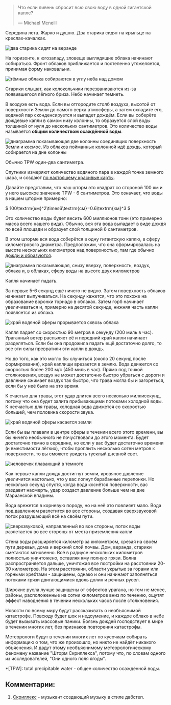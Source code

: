 > Что если ливень сбросит всю свою воду в одной гигантской капле?
> 
> — Michael Mcneill

Середина лета. Жарко и душно. Два старика сидят на крыльце на креслах-качалках.

![два старика сидят на веранде](/uploads/raindrop/raindrop_porch.png)

На горизонте, к югозападу, зловеще выглядящие облака начинают собираться. Фронт облаков приближается и постепенно утяжеляется, принимая форму наковальни.

![тёмные облака собираются в углу неба над домом](/uploads/raindrop/raindrop_first_clouds.png)

Старики слышат, как колокольчики перезваниваются из-за появившегося лёгкого бриза. Небо начинает темнеть.

В воздухе есть вода. Если вы отгородите столб воздуха, высотой от поверхности Земли до самого верха атмосферы, а затем охладите его, водяной пар сконденсируется и выпадет дождём. Если вы соберёте дождевые капли в самом низу колонны, то образуется слой воды толщиной от нуля до нескольких сантиметров. Это количество воды называется **общим количеством осаждённой воды**.


![диаграмма показывающая две колонны соединящих поверхность Земли и космос. Из облаков пойманных колонной идё дождь. который собирается на дне колонны](/uploads/raindrop/raindrop_tpw.png)

Обычно TPW один-два сантиметра.

Спутники измеряют количество водяного пара в каждой точке земного шара, и создают [по настоящему красивые карты](http://tropic.ssec.wisc.edu/real-time/mimic-tpw/natl/main.html).

Давайте представим, что наш шторм это квадрат со стороной 100 км и у него высокое значение TPW - 6 сантиметров. Это означает, что воды в нашем шторме примерно:

$ 100\textrm{км}^2\times6\textrm{см}=0.6\textrm{км}^3 $

Это количество воды будет весить 600 миллионов тонн (это примерно масса всего нашего вида). Обычно, вся эта вода выпадает в виде дождя по всей площади и образует слой толщиной 6 сантиметров.

В этом шторме вся вода соберётся в одну гигантскую каплю, в сферу километрового диаметра. Предположим, что она сформировалась на высоте нескольких километров над поверхностью, там где обычно [дожди и образуются](http://rsd.gsfc.nasa.gov/912/edop/misc/1736.pdf).

![диаграмма показывающая, снизу вверху, поверхность, воздух, облака и, в облаках, сферу воды на высоте двух километров](/uploads/raindrop/raindrop_setup.png)

Капля начинает падать.

За первые 5-6 секунд ещё ничего не видно. Затем поверхность облаков начинает выпучиваться. На секунду кажется, что это похоже на образование воронки торнадо в облаках. Затем горб начинает увеличиваться и, примерно на десятой секунде, нижняя часть капли появляется из облака.

![край водяной сферы прорывается сквозь облака](/uploads/raindrop/raindrop_emerges.png)

Капля падает со скоростью 90 метров в секунду (200 миль в час). Ураганный ветер распыляет её и передний край капли начинает разделяться. Если бы она продожила падать ещё достаточно долго, то все эти силы превратили эти капли в дождь.

Но до того, как это могло бы случиться (около 20 секунд после формирования), край каплищи врезается в землю. Вода движется со скоростью более 200 м/с (450 миль в час). Прямо под точкой столкновения, воздух не может достаточно быстро убраться с дороги и давление сжимает воздух так быстро, что трава могла бы и загореться, если бы у неё было на это время.

К счастью для травы, этот удар длится всего несколько миллисекунд, потому что она будет залита прибывающими потоками холодной воды. К несчастью для травы, холодная вода движется со скоростью большей, чем половина скорости звука.

![край водяной сферы касается земли](/uploads/raindrop/raindrop_hits.png)

Если бы вы плавали в центре сферы в течении всего этого времени, вы бы ничего необычного не почуствовали до этого момента. Будет достаточно темно в середине, но если у вас будет достаточно времени (и вместимости лёгких), чтобы проплыть несколько сотен метров к поверхности, то вы сможете увидеть тусклый дневной свет.

![человечек плавающий в темноте](/uploads/raindrop/raindrop_floating.png)

Как первые капли дождя достигнут земли, кровяное давление увеличится настолько, что у вас лопнут барабанные перепонки. Но несколько секунд спустя, когда вода коснётся поверхности, вас раздавит насмерть, удар создаст давление больше чем на дне Марианской впадины.

Вода врежется в корневую породу, но на неё это повлияет мало. Вода под давлением разлетится во все стороны, создавая сверхзвуковой поток разрушающий всё на своём пути.

![сверхзвуковой, направленный во все стороны, поток воды разлетается во все стороны от места приземления капли](/uploads/raindrop/raindrop_jets.png)

Стена воды расширяется километр за километром, срезая на своём пути деревья, дома и верхний слой почвы. Дом, веранда, старики сметаются мгновенно. Всё в радиусе нескольких километров полностью уничтожено, оставляя яму полную грязи.  Волна распространяется дальше, уничтожая все постройки на расстоянии 20-30 километров. На этом расстоянии, области укрытые за горами или горными хребтами - защищены, однако и они начинают заполняться потоками грязи двигающимися вдоль долин и речных русел.

Широкие русла лучше защищены от эффектов урагана, но тем не менее, районы, расположенные на сотни километров вниз по течению, ощутят эффект наводнения в течении нескольких часов после столкновения.

Новости по всему миру будут рассказывать о необъяснимой катастрофе. Повсюду будет шок и недоумение, и каждое облако в небе будет вызывать массовые паники. Боязнь дождей господствует в мире в течении многих лет, без признаков повторения катастрофы.

Метеорологи будут в течении многих лет по кусочкам собирать информацию о том, что же произошло, но никто не найдёт никакого объяснения. И дадут этому необъяснимому метеорологическому феномену название "Шторм Скриллекса", потому что, по словам одного из исследователей, "Они одного поля ягоды".

*[TPW]: total precipitable water - общее количество осаждённой воды.

## Комментарии:

 1. [Скриллекс](http://en.wikipedia.org/wiki/Skrillex) - музыкант создающий музыку в стиле дабстеп.